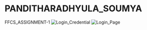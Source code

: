 # PANDITHARADHYULA_SOUMYA
FFCS_ASSIGNMENT-1
![Login_Credential](https://user-images.githubusercontent.com/91374416/236683096-93684edb-ce3f-4751-a5c4-3a309e217dd4.png)
![Login_Page](https://user-images.githubusercontent.com/91374416/236683099-3911fc1b-1146-4645-b72e-11b18028e276.jpg)
